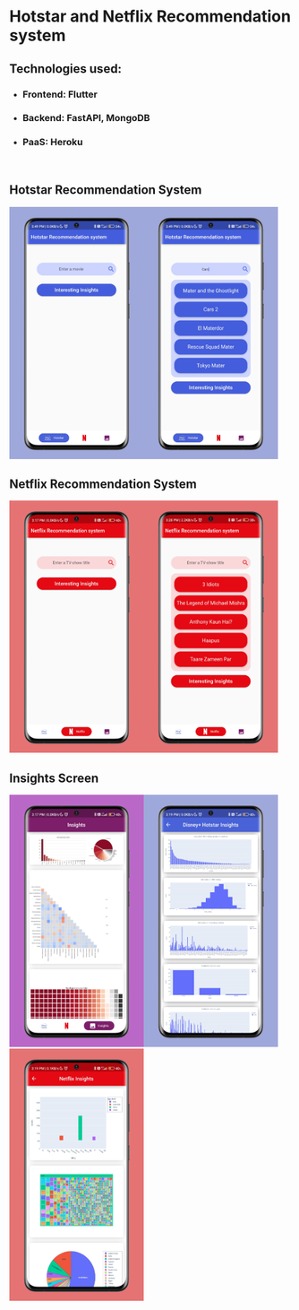 # Hotstar and Netflix Recommendation system

## Technologies used:
- ### Frontend: Flutter
- ### Backend: FastAPI, MongoDB
- ### PaaS: Heroku

<br>

## Hotstar Recommendation System <br>
<img src = "https://github.com/ManjunathRK1251/BigData/blob/master/screenshots/hotstar_homescreen.PNG" width = 240 height = 450><img src = "https://github.com/ManjunathRK1251/BigData/blob/master/screenshots/hotstar_prediction.PNG" width = 240 height = 450> 

## Netflix Recommendation System <br>
<img src = "https://github.com/ManjunathRK1251/BigData/blob/master/screenshots/netflix_homescreen.PNG" width = 240 height = 450><img src = "https://github.com/ManjunathRK1251/BigData/blob/master/screenshots/netflix_prediction.PNG" width = 240 height = 450>

## Insights Screen
<img src = "https://github.com/ManjunathRK1251/BigData/blob/master/screenshots/insights.PNG" width = 240 height = 450><img src = "https://github.com/ManjunathRK1251/BigData/blob/master/screenshots/insights_h.PNG" width = 240 height = 450><img src = "https://github.com/ManjunathRK1251/BigData/blob/master/screenshots/insights_n.PNG" width = 240 height = 450>
